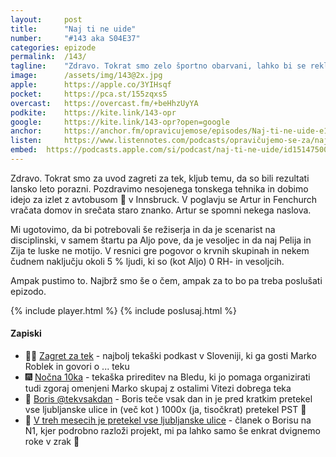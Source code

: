 ```yaml
---
layout: 	post
title:  	"Naj ti ne uide"
number: 	"#143 aka S04E37"
categories:	epizode
permalink:	/143/
tagline: 	"Zdravo. Tokrat smo zelo športno obarvani, lahko bi se reklo tudi zagreti za tek. Debata zaide tudi k krvnim skupinam vesoljcev."
image:		/assets/img/143@2x.jpg
apple:		https://apple.co/3YIHsqf
pocket:		https://pca.st/155zqxs5
overcast:	https://overcast.fm/+beHhzUyYA
podkite:	https://kite.link/143-opr
google:		https://kite.link/143-opr?open=google
anchor:		https://anchor.fm/opravicujemose/episodes/Naj-ti-ne-uide-e1v7cba
listen:		https://www.listennotes.com/podcasts/opravičujemo-se-za/naj-ti-ne-uide-8LDT1MKGZJ-/embed/
embed:	https://podcasts.apple.com/si/podcast/naj-ti-ne-uide/id1514750013?i=1000600476305
---
```


Zdravo. Tokrat smo za uvod zagreti za tek, kljub temu, da so bili rezultati lansko leto porazni. Pozdravimo nesojenega tonskega tehnika in dobimo idejo za izlet z avtobusom 🚐 v Innsbruck. V poglavju se Artur in Fenchurch vračata domov in srečata staro znanko. Artur se spomni nekega naslova. 

Mi ugotovimo, da bi potrebovali še režiserja in da je scenarist na disciplinski, v samem štartu pa Aljo pove, da je vesoljec in da naj Pelija in Zija te luske ne motijo. V resnici gre pogovor o krvnih skupinah in nekem čudnem naključju okoli 5 % ljudi, ki so (kot Aljo) 0 RH- in vesoljcih. 

Ampak pustimo to. Najbrž smo še o čem, ampak za to bo pa treba poslušati epizodo. 

{% include player.html %}
{% include poslusaj.html %}

<!--break-->

#### Zapiski

- 🏃‍♂️ [Zagret za tek](https://www.youtube.com/channel/UCtrrTp7m-8-pR0nqfnVElWA) - najbolj tekaški podkast v Sloveniji, ki ga gosti Marko Roblek in govori o ... teku
- 🎆 [Nočna 10ka](https://www.nocna10ka.net/) - tekaška prireditev na Bledu, ki jo pomaga organizirati tudi zgoraj omenjeni Marko skupaj z ostalimi Vitezi dobrega teka
- 🏃 [Boris @tekvsakdan](https://toot.si/@tekvsakdan) - Boris teče vsak dan in je pred kratkim pretekel vse ljubljanske ulice in (več kot ) 1000x (ja, tisočkrat) pretekel PST 🙌
- 🧭 [V treh mesecih je pretekel vse ljubljanske ulice](https://n1info.si/novice/slovenija/v-treh-mesecih-je-pretekel-vse-ljubljanske-ulice-skupaj-je-tekel-350-ur/) - članek o Borisu na N1, kjer podrobno razloži projekt, mi pa lahko samo še enkrat dvignemo roke v zrak 🙌